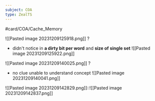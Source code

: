 ```yaml
---
subject: COA
type: ZealTS
---
```

#card/COA/Cache_Memory 

![[Pasted image 20231209125918.png]]
?
- didn't notice in **a dirty bit per word** and **size of single set**
![[Pasted image 20231209125922.png]] <!--SR:!2023-12-19,4,170-->


![[Pasted image 20231209140025.png]]
?
- no clue unable to understand concept
![[Pasted image 20231209140041.png]] <!--SR:!2023-12-19,4,170-->


![[Pasted image 20231209142829.png]]::![[Pasted image 20231209142837.png]] <!--SR:!2023-12-18,4,170-->

